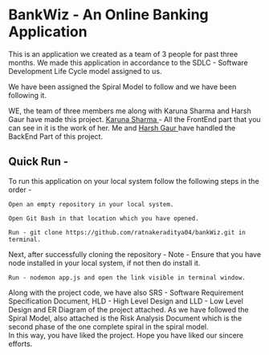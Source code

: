 # BankWiz - An Online Banking Application

This is an application we created as a team of 3 people for past three months. We made this application in accordance to the SDLC - Software Development Life Cycle model assigned to us.

We have been assigned the Spiral Model to follow and we have been following it.

WE, the team of three members me along with Karuna Sharma and Harsh Gaur have made this project.
<a href = "https://github.com/Karunasharma09"> Karuna Sharma </a> - All the FrontEnd part that you can see in it is the work of her.
Me and <a href = "https://github.com/Ch1efEag"> Harsh Gaur </a> have handled the BackEnd Part of this project.

## Quick Run -

To run this application on your local system follow the following steps in the order -

```
Open an empty repository in your local system.
```
```
Open Git Bash in that location which you have opened.
```
```
Run - git clone https://github.com/ratnakeraditya04/bankWiz.git in terminal. 
```

Next, after successfully cloning the repository -
Note - Ensure that you have node installed in your local system, if not then do install it.

```
Run - nodemon app.js and open the link visible in terminal window.
```

Along with the project code, we have also SRS - Software Requirement Specification Document, HLD - High Level Design and LLD - Low Level Design and ER Diagram of the project attached. 
As we have followed the Spiral Model, also attached is the Risk Analysis Document which is the second phase of the one complete spiral in the spiral model.   
In this way, you have liked the project. Hope you have liked our sincere efforts.
